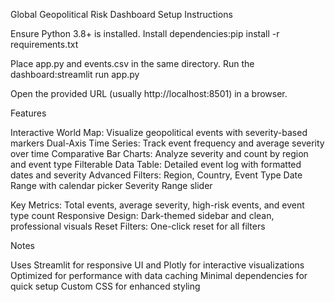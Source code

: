 Global Geopolitical Risk Dashboard
Setup Instructions

Ensure Python 3.8+ is installed.
Install dependencies:pip install -r requirements.txt


Place app.py and events.csv in the same directory.
Run the dashboard:streamlit run app.py


Open the provided URL (usually http://localhost:8501) in a browser.

Features

Interactive World Map: Visualize geopolitical events with severity-based markers
Dual-Axis Time Series: Track event frequency and average severity over time
Comparative Bar Charts: Analyze severity and count by region and event type
Filterable Data Table: Detailed event log with formatted dates and severity
Advanced Filters: 
Region, Country, Event Type
Date Range with calendar picker
Severity Range slider


Key Metrics: Total events, average severity, high-risk events, and event type count
Responsive Design: Dark-themed sidebar and clean, professional visuals
Reset Filters: One-click reset for all filters

Notes

Uses Streamlit for responsive UI and Plotly for interactive visualizations
Optimized for performance with data caching
Minimal dependencies for quick setup
Custom CSS for enhanced styling
